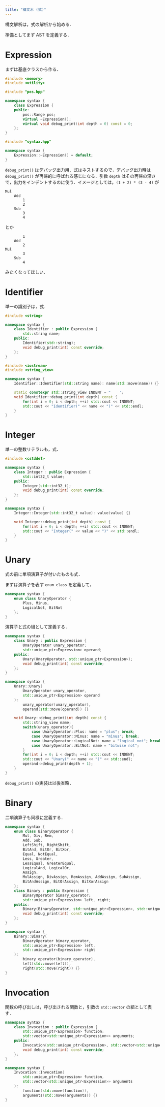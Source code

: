 ```yaml
---
title: "構文木 (式)"
---
```


構文解析は，式の解析から始める．

準備としてまず AST を定義する．

# Expression
まずは基底クラスから作る．
```cpp:syntax.hpp
#include <memory>
#include <utility>

#include "pos.hpp"

namespace syntax {
    class Expression {
    public:
        pos::Range pos;
        virtual ~Expression();
        virtual void debug_print(int depth = 0) const = 0;
    };
}
```
```cpp:syntax.cpp
#include "syntax.hpp"

namespace syntax {
    Expression::~Expression() = default;
}
```
`debug_print()` はデバッグ出力用．式はネストするので，デバッグ出力時は `debug_print()` が再帰的に呼ばれる感じになる．引数 `depth` はその再帰の深さで，出力をインデントするのに使う．イメージとしては，`(1 + 2) * (3 - 4)` が
```
Mul
    Add
        1
        2
    Sub
        3
        4
```
とか
```
        1
    Add
        2
Mul
        3
    Sub
        4
```
みたくなってほしい．

# Identifier
単一の識別子は，式．
```cpp:syntax.hpp
#include <string>

namespace syntax {
    class Identifier : public Expression {
        std::string name;
    public:
        Identifier(std::string);
        void debug_print(int) const override;
    };
}
```
```cpp:syntax.cpp
#include <iostream>
#include <string_view>

namespace syntax {
    Identifier::Identifier(std::string name): name(std::move(name)) {}

    static constexpr std::string_view INDENT = "    ";
    void Identifier::debug_print(int depth) const {
        for(int i = 0; i < depth; ++i) std::cout << INDENT;
        std::cout << "Identifier(" << name << ")" << std::endl;
    }
}
```
# Integer
単一の整数リテラルも，式．
```cpp:syntax.hpp
#include <cstddef>

namespace syntax {
    class Integer : public Expression {
        std::int32_t value;
    public:
        Integer(std::int32_t);
        void debug_print(int) const override;
    };
}
```
```cpp:syntax.cpp
namespace syntax {
    Integer::Integer(std::int32_t value): value(value) {}

    void Integer::debug_print(int depth) const {
        for(int i = 0; i < depth; ++i) std::cout << INDENT;
        std::cout << "Integer(" << value << ")" << std::endl;
    }
}
```
# Unary
式の前に単項演算子が付いたものも式．

まずは演算子を表す `enum class` を定義して，
```cpp:syntax.hpp
namespace syntax {
    enum class UnaryOperator {
        Plus, Minus,
        LogicalNot, BitNot
    };
}
```
演算子と式の組として定義する．
```cpp:syntax.hpp
namespace syntax {
    class Unary : public Expression {
        UnaryOperator unary_operator;
        std::unique_ptr<Expression> operand;
    public:
        Unary(UnaryOperator, std::unique_ptr<Expression>);
        void debug_print(int) const override;
    };
}
```
```cpp:syntax.cpp
namespace syntax {
    Unary::Unary(
        UnaryOperator unary_operator,
        std::unique_ptr<Expression> operand
    ):
        unary_operator(unary_operator),
        operand(std::move(operand)) {}

    void Unary::debug_print(int depth) const {
        std::string_view name;
        switch(unary_operator){
            case UnaryOperator::Plus: name = "plus"; break;
            case UnaryOperator::Minus: name = "minus"; break;
            case UnaryOperator::LogicalNot: name = "logical not"; break;
            case UnaryOperator::BitNot: name = "bitwise not";
        }
        for(int i = 0; i < depth; ++i) std::cout << INDENT;
        std::cout << "Unary(" << name << ")" << std::endl;
        operand->debug_print(depth + 1);
    }
}
```
`debug_print()` の実装は以後省略．
# Binary
二項演算子も同様に定義する．
```cpp:syntax.hpp
namespace syntax {
    enum class BinaryOperator {
        Mul, Div, Rem,
        Add, Sub,
        LeftShift, RightShift,
        BitAnd, BitOr, BitXor,
        Equal, NotEqual,
        Less, Greater,
        LessEqual, GreaterEqual,
        LogicalAnd, LogicalOr,
        Assign,
        MulAssign, DivAssign, RemAssign, AddAssign, SubAssign,
        BitAndAssign, BitOrAssign, BitXorAssign
    };
    class Binary : public Expression {
        BinaryOperator binary_operator;
        std::unique_ptr<Expression> left, right;
    public:
        Binary(BinaryOperator, std::unique_ptr<Expression>, std::unique_ptr<Expression>);
        void debug_print(int) const override;
    };
}
```
```cpp:syntax.cpp
namespace syntax {
    Binary::Binary(
        BinaryOperator binary_operator,
        std::unique_ptr<Expression> left,
        std::unique_ptr<Expression> right
    ):
        binary_operator(binary_operator),
        left(std::move(left)),
        right(std::move(right)) {}
}
```
# Invocation
関数の呼び出しは，呼び出される関数と，引数の `std::vector` の組として表す．
```cpp:syntax.hpp
namespace syntax {
    class Invocation : public Expression {
        std::unique_ptr<Expression> function;
        std::vector<std::unique_ptr<Expression>> arguments;
    public:
        Invocation(std::unique_ptr<Expression>, std::vector<std::unique_ptr<Expression>>);
        void debug_print(int) const override;
    };
}
```
```cpp:syntax.cpp
namespace syntax {
    Invocation::Invocation(
        std::unique_ptr<Expression> function,
        std::vector<std::unique_ptr<Expression>> arguments
    ):
        function(std::move(function)),
        arguments(std::move(arguments)) {}
}
```